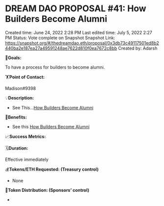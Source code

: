 # DREAM DAO PROPOSAL #41: How Builders Become Alumni

Created time: June 24, 2022 2:28 PM
Last edited time: July 5, 2022 2:27 PM
Status: Vote complete on Snapshot
Snapshot Link: https://snapshot.org/#/thedreamdao.eth/proposal/0x3db73c49117501ed8b2440ba2e187ea27a49591248ae7622d810f0ea7672c8bb
Created by: Adarsh

🎯**Goals:**

To have a process for builders to become alumni.

🏋️**Point of Contact:**

Madison#9398

💡**Description:**

- See This…[How Builders Become Alumni  ](https://www.notion.so/How-Builders-Become-Alumni-312edb5d47014276af817fd0f9307967?pvs=21)

💚**Benefits:**

- See this [How Builders Become Alumni  ](https://www.notion.so/How-Builders-Become-Alumni-312edb5d47014276af817fd0f9307967?pvs=21)

📈**Success Metrics:**

🗓️**Duration:**

Effective immediately

💰**Tokens/ETH Requested: (Treasury control)**

- None

💸**Token Distribution: (Sponsors’ control)**

-